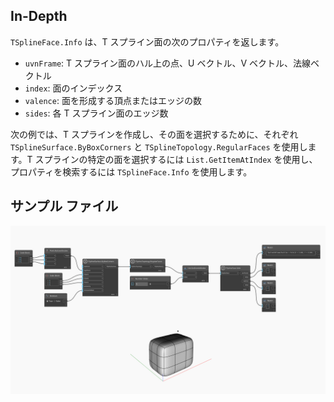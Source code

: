 ## In-Depth
`TSplineFace.Info` は、T スプライン面の次のプロパティを返します。
- `uvnFrame`: T スプライン面のハル上の点、U ベクトル、V ベクトル、法線ベクトル
- `index`: 面のインデックス
- `valence`: 面を形成する頂点またはエッジの数
- `sides`: 各 T スプライン面のエッジ数

次の例では、T スプラインを作成し、その面を選択するために、それぞれ `TSplineSurface.ByBoxCorners` と `TSplineTopology.RegularFaces` を使用します。T スプラインの特定の面を選択するには `List.GetItemAtIndex` を使用し、プロパティを検索するには `TSplineFace.Info` を使用します。

## サンプル ファイル

![Example](./Autodesk.DesignScript.Geometry.TSpline.TSplineFace.Info_img.jpg)
